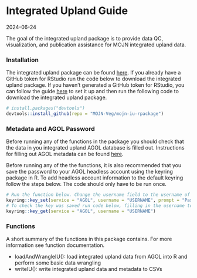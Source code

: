 Integrated Upland Guide
================
2024-06-24

The goal of the integrated upland package is to provide data QC,
visualization, and publication assistance for MOJN integrated upland
data.

### Installation

The integrated upland package can be found
[here](https://github.com/MOJN-Veg/mojn-iu-rpackage). If you already
have a GitHub token for RStudio run the code below to download the
integrated upland package. If you haven’t generated a GitHub token for
RStudio, you can follow the guide
[here](https://frbcesab.github.io/rsetup/chapters/github-token.html) to
set it up and then run the following code to download the integrated
upland package.

``` r
# install.packages("devtools")
devtools::install_github(repo = "MOJN-Veg/mojn-iu-rpackage")
```

### Metadata and AGOL Password

Before running any of the functions in the package you should check that
the data in you integrated upland AGOL database is filled out.
Instructions for filling out AGOL metadata can be found
[here](https://github.com/nationalparkservice/imd-fetchagol-package).

Before running any of the the functions, it is also recommended that you
save the password to your AGOL headless account using the keyring
package in R. To add headless account information to the default keyring
follow the steps below. The code should only have to be run once.

``` r
# Run the function below. Change the username field to the username of your headless account and input the password when prompted
keyring::key_set(service = "AGOL", username = "USERNAME", prompt = "Password for headless account: ")
# To check the key was saved run code below, filling in the username to your headless account
keyring::key_get(service = "AGOL", username = "USERNAME")
```

### Functions

A short summary of the functions in this package contains. For more
information see function documentation.

- loadAndWrangleIU(): load integrated upland data from AGOL into R and
  perform some basic data wrangling
- writeIU(): write integrated upland data and metadata to CSVs
